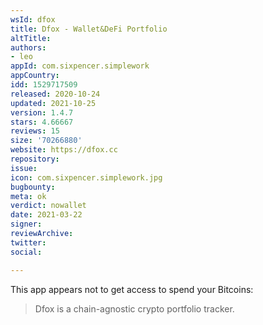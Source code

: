 ```yaml
---
wsId: dfox
title: Dfox - Wallet&DeFi Portfolio
altTitle: 
authors:
- leo
appId: com.sixpencer.simplework
appCountry: 
idd: 1529717509
released: 2020-10-24
updated: 2021-10-25
version: 1.4.7
stars: 4.66667
reviews: 15
size: '70266880'
website: https://dfox.cc
repository: 
issue: 
icon: com.sixpencer.simplework.jpg
bugbounty: 
meta: ok
verdict: nowallet
date: 2021-03-22
signer: 
reviewArchive: 
twitter: 
social: 

---
```


This app appears not to get access to spend your Bitcoins:

> Dfox is a chain-agnostic crypto portfolio tracker.
